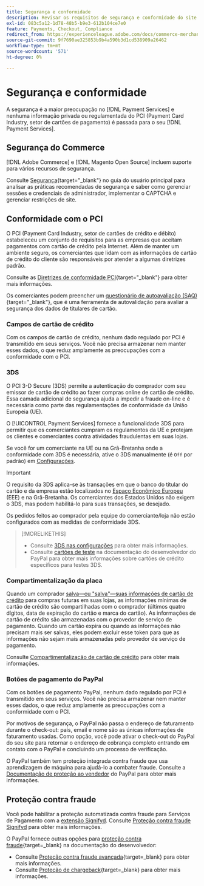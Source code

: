 ```yaml
---
title: Segurança e conformidade
description: Revisar os requisitos de segurança e conformidade do site.
exl-id: 083c5a12-1d78-48b5-b9e3-612b104ce7e0
feature: Payments, Checkout, Compliance
redirect_from: https://experienceleague.adobe.com/docs/commerce-merchant-services/payment-services/security.html
source-git-commit: 9f7690ae325853b9b4a590b3d1cd538909a26462
workflow-type: tm+mt
source-wordcount: '571'
ht-degree: 0%

---
```


# Segurança e conformidade

A segurança é a maior preocupação no [!DNL Payment Services] e nenhuma informação privada ou regulamentada do PCI (Payment Card Industry, setor de cartões de pagamento) é passada para o seu [!DNL Payment Services].

## Segurança do Commerce

[!DNL Adobe Commerce] e [!DNL Magento Open Source] incluem suporte para vários recursos de segurança.

Consulte [Segurança](https://experienceleague.adobe.com/en/docs/commerce-admin/systems/security/security){target="_blank"} no guia do usuário principal para analisar as práticas recomendadas de segurança e saber como gerenciar sessões e credenciais de administrador, implementar o CAPTCHA e gerenciar restrições de site.

## Conformidade com o PCI

O PCI (Payment Card Industry, setor de cartões de crédito e débito) estabeleceu um conjunto de requisitos para as empresas que aceitam pagamentos com cartão de crédito pela Internet. Além de manter um ambiente seguro, os comerciantes que lidam com as informações de cartão de crédito do cliente são responsáveis por atender a algumas diretrizes padrão.

Consulte as [Diretrizes de conformidade PCI](https://experienceleague.adobe.com/en/docs/commerce-admin/start/compliance/payments/compliance-pci){target="_blank"} para obter mais informações.

Os comerciantes podem preencher um [questionário de autoavaliação (SAQ)](https://www.pcisecuritystandards.org/pci_security/completing_self_assessment){target="_blank"}, que é uma ferramenta de autovalidação para avaliar a segurança dos dados de titulares de cartão.

### Campos de cartão de crédito

Com os campos de cartão de crédito, nenhum dado regulado por PCI é transmitido em seus serviços. Você não precisa armazenar nem manter esses dados, o que reduz amplamente as preocupações com a conformidade com o PCI.

### 3DS

O PCI 3-D Secure (3DS) permite a autenticação do comprador com seu emissor de cartão de crédito ao fazer compras online de cartão de crédito. Essa camada adicional de segurança ajuda a impedir a fraude on-line e é necessária como parte das regulamentações de conformidade da União Europeia (UE).

O [!UICONTROL Payment Services] fornece a funcionalidade 3DS para permitir que os comerciantes cumpram os regulamentos da UE e protejam os clientes e comerciantes contra atividades fraudulentas em suas lojas.

Se você for um comerciante na UE ou na Grã-Bretanha onde a conformidade com 3DS é necessária, ative o 3DS manualmente (é `Off` por padrão) em [Configurações](settings.md#credit-card-fields).

>[!IMPORTANT]
>
>O requisito da 3DS aplica-se às transações em que o banco do titular do cartão e da empresa estão localizados no [Espaço Econômico Europeu](https://www.efta.int/eea) (EEE) e na Grã-Bretanha. Os comerciantes dos Estados Unidos não exigem o 3DS, mas podem habilitá-lo para suas transações, se desejado.

Os pedidos feitos ao comprador pela equipe do comerciante/loja não estão configurados com as medidas de conformidade 3DS.

>[!MORELIKETHIS]
>
> * Consulte [3DS nas configurações](settings.md#3ds) para obter mais informações.
> * Consulte [cartões de teste](https://developer.paypal.com/docs/checkout/advanced/customize/3d-secure/test/) na documentação do desenvolvedor do PayPal para obter mais informações sobre cartões de crédito específicos para testes 3DS.

### Compartimentalização da placa

Quando um comprador [salva—ou &quot;salva&quot;—suas informações de cartão de crédito](vaulting.md) para compras futuras em suas lojas, as informações mínimas de cartão de crédito são compartilhadas com o comprador (últimos quatro dígitos, data de expiração do cartão e marca do cartão). As informações de cartão de crédito são armazenadas com o provedor de serviço de pagamento. Quando um cartão expira ou quando as informações não precisam mais ser salvas, eles podem excluir esse token para que as informações não sejam mais armazenadas pelo provedor de serviço de pagamento.

Consulte [Compartimentalização de cartão de crédito](vaulting.md) para obter mais informações.

### Botões de pagamento do PayPal

Com os botões de pagamento PayPal, nenhum dado regulado por PCI é transmitido em seus serviços. Você não precisa armazenar nem manter esses dados, o que reduz amplamente as preocupações com a conformidade com o PCI.

Por motivos de segurança, o PayPal não passa o endereço de faturamento durante o check-out: país, email e nome são as únicas informações de faturamento usadas. Como opção, você pode ativar o check-out do PayPal do seu site para retornar o endereço de cobrança completo entrando em contato com o PayPal e concluindo um processo de verificação.

O PayPal também tem proteção integrada contra fraude que usa aprendizagem de máquina para ajudá-lo a combater fraude. Consulte a [Documentação de proteção ao vendedor](https://www.paypal.com/us/webapps/mpp/security/seller-protection) do PayPal para obter mais informações.

## Proteção contra fraude

Você pode habilitar a proteção automatizada contra fraude para Serviços de Pagamento com a [extensão Signifyd](https://commercemarketplace.adobe.com/signifyd-module-connect.html). Consulte [Proteção contra fraude Signifyd](fraud-protection.md) para obter mais informações.

O PayPal fornece outras opções para [proteção contra fraude](https://www.paypal.com/us/cshelp/article/what-is-fraud-protection-help1014){target=_blank} na documentação do desenvolvedor:

* Consulte [Proteção contra fraude avançada](https://www.paypal.com/us/enterprise/fraud-protection-advanced#fraud-protection-advanced){target=_blank} para obter mais informações.
* Consulte [Proteção de chargeback](https://www.paypal.com/us/cshelp/article/what-is-chargeback-protection-help608){target=_blank} para obter mais informações.
